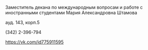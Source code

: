 Заместитель декана по международным вопросам и работе с иностранными студентами
Мария Александровна Штамова
ауд. 143, корп.5
(342) 2-396-794
 
https://vk.com/id775911595